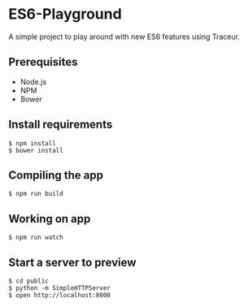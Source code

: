 # ES6-Playground

A simple project to play around with new ES6 features using Traceur.

## Prerequisites

* Node.js
* NPM
* Bower

## Install requirements

    $ npm install
    $ bower install

## Compiling the app

    $ npm run build

## Working on app

    $ npm run watch

## Start a server to preview

    $ cd public
    $ python -m SimpleHTTPServer
    $ open http://localhost:8000
